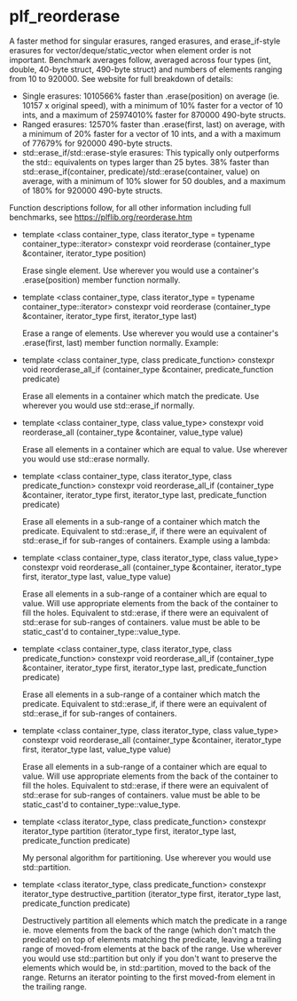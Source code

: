 # plf_reorderase
A faster method for singular erasures, ranged erasures, and erase_if-style erasures for vector/deque/static_vector when element order is not important. Benchmark averages follow, averaged across four types (int, double, 40-byte struct, 490-byte struct) and numbers of elements ranging from 10 to 920000. See website for full breakdown of details:

* Single erasures: 1010566% faster than .erase(position) on average (ie. 10157 x original speed), with a minimum of 10% faster for a vector of 10 ints, and a maximum of 25974010% faster for 870000 490-byte structs.
* Ranged erasures: 12570% faster than .erase(first, last) on average, with a minimum of 20% faster for a vector of 10 ints, and a with a maximum of 77679% for 920000 490-byte structs.
* std::erase_if/std::erase-style erasures: This typically only outperforms the std:: equivalents on types larger than 25 bytes. 38% faster than std::erase_if(container, predicate)/std::erase(container, value) on average, with a minimum of 10% slower for 50 doubles, and a maximum of 180% for 920000 490-byte structs.

Function descriptions follow, for all other information including full benchmarks, see https://plflib.org/reorderase.htm



* template <class container_type, class iterator_type = typename container_type::iterator>
constexpr void reorderase (container_type &container, iterator_type position)

  Erase single element. Use wherever you would use a container's .erase(position) member function normally.

* template <class container_type, class iterator_type = typename container_type::iterator>
constexpr void reorderase (container_type &container, iterator_type first, iterator_type last)

  Erase a range of elements. Use wherever you would use a container's .erase(first, last) member function normally. Example:

* template <class container_type, class predicate_function>
constexpr void reorderase_all_if (container_type &container, predicate_function predicate)

  Erase all elements in a container which match the predicate. Use wherever you would use std::erase_if normally. 

* template <class container_type, class value_type>
constexpr void reorderase_all (container_type &container, value_type value)

  Erase all elements in a container which are equal to value. Use wherever you would use std::erase normally.

* template <class container_type, class iterator_type, class predicate_function>
constexpr void reorderase_all_if (container_type &container, iterator_type first, iterator_type last, predicate_function predicate)

  Erase all elements in a sub-range of a container which match the predicate. Equivalent to std::erase_if, if there were an equivalent of std::erase_if for sub-ranges of containers. Example using a lambda:

* template <class container_type, class iterator_type, class value_type>
constexpr void reorderase_all (container_type &container, iterator_type first, iterator_type last, value_type value)

  Erase all elements in a sub-range of a container which are equal to value. Will use appropriate elements from the back of the container to fill the holes. Equivalent to std::erase, if there were an equivalent of std::erase for sub-ranges of containers. value must be able to be static_cast'd to container_type::value_type.

* template <class container_type, class iterator_type, class predicate_function>
constexpr void reorderase_all_if (container_type &container, iterator_type first, iterator_type last, predicate_function predicate)

  Erase all elements in a sub-range of a container which match the predicate. Equivalent to std::erase_if, if there were an equivalent of std::erase_if for sub-ranges of containers.

* template <class container_type, class iterator_type, class value_type>
constexpr void reorderase_all (container_type &container, iterator_type first, iterator_type last, value_type value)

  Erase all elements in a sub-range of a container which are equal to value. Will use appropriate elements from the back of the container to fill the holes. Equivalent to std::erase, if there were an equivalent of std::erase for sub-ranges of containers. value must be able to be static_cast'd to container_type::value_type. 
  
* template <class iterator_type, class predicate_function>
constexpr iterator_type partition (iterator_type first, iterator_type last, predicate_function predicate)

  My personal algorithm for partitioning. Use wherever you would use std::partition.

* template <class iterator_type, class predicate_function>
constexpr iterator_type destructive_partition (iterator_type first, iterator_type last, predicate_function predicate)

  Destructively partition all elements which match the predicate in a range ie. move elements from the back of the range (which don't match the predicate) on top of elements matching the predicate, leaving a trailing range of moved-from elements at the back of the range. Use wherever you would use std::partition but only if you don't want to preserve the elements which would be, in std::partition, moved to the back of the range. Returns an iterator pointing to the first moved-from element in the trailing range.
